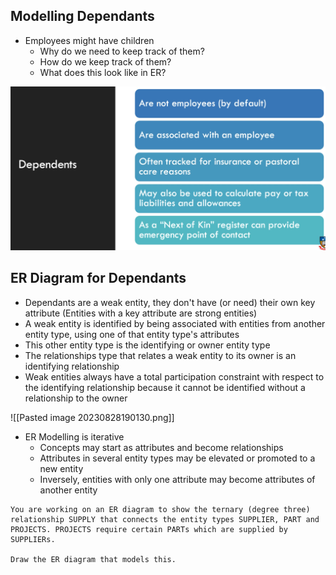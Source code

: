 ## Modelling Dependants
- Employees might have children
	- Why do we need to keep track of them?
	- How do we keep track of them?
	- What does this look like in ER?

![](Images/Pasted%20image%2020230828183516.png)

## ER Diagram for Dependants
- Dependants are a weak entity, they don't have (or need) their own key attribute (Entities with a key attribute are strong entities)
- A weak entity is identified by being associated with entities from another entity type, using one of that entity type's attributes
- This other entity type is the identifying or owner entity type
- The relationships type that relates a weak entity to its owner is an identifying relationship
- Weak entities always have a total participation constraint with respect to the identifying relationship because it cannot be identified without a relationship to the owner

![[Pasted image 20230828190130.png]]

- ER Modelling is iterative
	- Concepts may start as attributes and become relationships
	- Attributes in several entity types may be elevated or promoted to a new entity
	- Inversely, entities with only one attribute may become attributes of another entity

```
You are working on an ER diagram to show the ternary (degree three) relationship SUPPLY that connects the entity types SUPPLIER, PART and PROJECTS. PROJECTS require certain PARTs which are supplied by SUPPLIERs. 

Draw the ER diagram that models this.
```

```

```